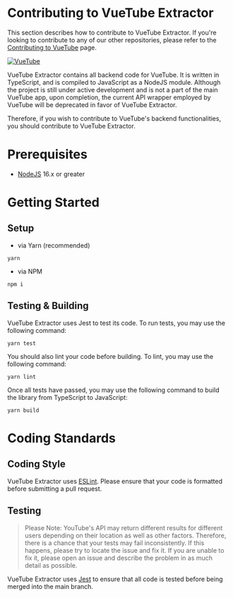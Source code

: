 # Contributing to VueTube Extractor

This section describes how to contribute to VueTube Extractor. If you're looking to contribute to any of our other
repositories, please refer to the [Contributing to VueTube](./README.md) page.

[![VueTube](https://github-readme-stats.vercel.app/api/pin/?username=VueTubeApp&repo=VueTube-Extractor)](https://github.com/VueTubeApp/VueTube-Extractor)

VueTube Extractor contains all backend code for VueTube. It is written in TypeScript, and is compiled to JavaScript as a
NodeJS module. Although the project is still under active development and is not a part of the main VueTube app, upon
completion, the current API wrapper employed by VueTube will be deprecated in favor of VueTube Extractor.

Therefore, if you wish to contribute to VueTube's backend functionalities, you should contribute to VueTube Extractor.

# Prerequisites

- [NodeJS](https://nodejs.org/) 16.x or greater

# Getting Started

## Setup

- via Yarn (recommended)

```
yarn
```

- via NPM

```
npm i
```

## Testing & Building

VueTube Extractor uses Jest to test its code. To run tests, you may use the following command:

```
yarn test
```

You should also lint your code before building. To lint, you may use the following command:

```
yarn lint
```

Once all tests have passed, you may use the following command to build the library from TypeScript to JavaScript:

```
yarn build
```

# Coding Standards

## Coding Style

VueTube Extractor uses [ESLint](https://eslint.org/). Please ensure that your code is formatted before submitting a pull
request.

## Testing

> Please Note: YouTube's API may return different results for different users depending on their location as well as
> other factors. Therefore, there is a chance that your tests may fail inconsistently. If this happens, please try to
> locate the issue and fix it. If you are unable to fix it, please open an issue and describe the problem in as much
> detail as possible.

VueTube Extractor uses [Jest](https://jestjs.io/) to ensure that all code is tested before being merged into the main
branch. 